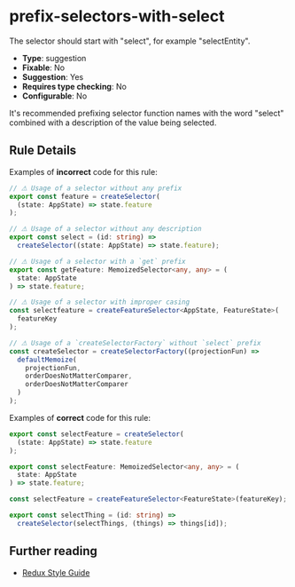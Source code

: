 # prefix-selectors-with-select

The selector should start with "select", for example "selectEntity".

- **Type**: suggestion
- **Fixable**: No
- **Suggestion**: Yes
- **Requires type checking**: No
- **Configurable**: No

<!-- Everything above this generated, do not edit -->
<!-- MANUAL-DOC:START -->

It's recommended prefixing selector function names with the word "select" combined with a description of the value being selected.

## Rule Details

Examples of **incorrect** code for this rule:

```ts
// ⚠ Usage of a selector without any prefix
export const feature = createSelector(
  (state: AppState) => state.feature
);

// ⚠ Usage of a selector without any description
export const select = (id: string) =>
  createSelector((state: AppState) => state.feature);

// ⚠ Usage of a selector with a `get` prefix
export const getFeature: MemoizedSelector<any, any> = (
  state: AppState
) => state.feature;

// ⚠ Usage of a selector with improper casing
const selectfeature = createFeatureSelector<AppState, FeatureState>(
  featureKey
);

// ⚠ Usage of a `createSelectorFactory` without `select` prefix
const createSelector = createSelectorFactory((projectionFun) =>
  defaultMemoize(
    projectionFun,
    orderDoesNotMatterComparer,
    orderDoesNotMatterComparer
  )
);
```

Examples of **correct** code for this rule:

```ts
export const selectFeature = createSelector(
  (state: AppState) => state.feature
);

export const selectFeature: MemoizedSelector<any, any> = (
  state: AppState
) => state.feature;

const selectFeature = createFeatureSelector<FeatureState>(featureKey);

export const selectThing = (id: string) =>
  createSelector(selectThings, (things) => things[id]);
```

## Further reading

- [Redux Style Guide](https://redux.js.org/style-guide/style-guide#name-selector-functions-as-selectthing)
